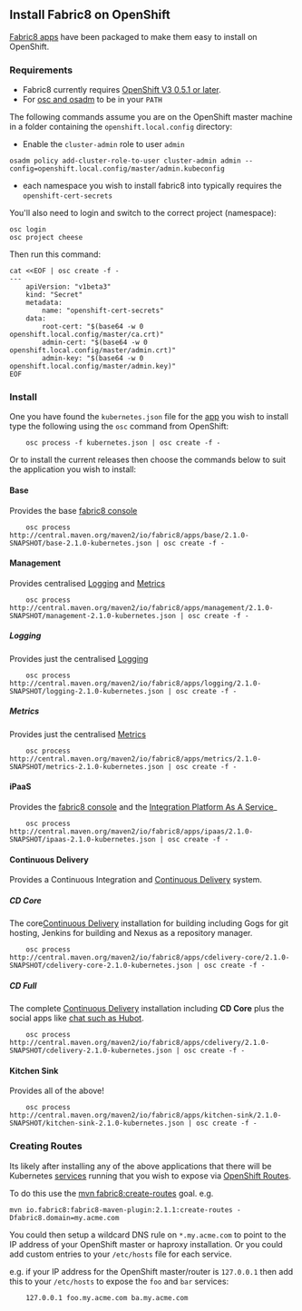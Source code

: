 ## Install Fabric8 on OpenShift

[Fabric8 apps](fabric8Apps.html) have been packaged to make them easy to install on OpenShift.

### Requirements

* Fabric8 currently requires [OpenShift V3 0.5.1 or later](http://www.openshift.org/).
* For [osc and osadm](https://github.com/openshift/origin/blob/master/docs/cli.md) to be in your `PATH`

The following commands assume you are on the OpenShift master machine in a folder containing the `openshift.local.config` directory:

* Enable the `cluster-admin` role to user `admin`

```
osadm policy add-cluster-role-to-user cluster-admin admin --config=openshift.local.config/master/admin.kubeconfig
```

* each namespace you wish to install fabric8 into typically requires the `openshift-cert-secrets`


You'll also need to login and switch to the correct project (namespace):

```
osc login
osc project cheese
```

Then run this command:

```
cat <<EOF | osc create -f -
---
	apiVersion: "v1beta3"
	kind: "Secret"
	metadata:
		name: "openshift-cert-secrets"                                                                                                                                                          
	data:
		root-cert: "$(base64 -w 0 openshift.local.config/master/ca.crt)"
		admin-cert: "$(base64 -w 0 openshift.local.config/master/admin.crt)"
		admin-key: "$(base64 -w 0 openshift.local.config/master/admin.key)"
EOF
```


### Install

One you have found the `kubernetes.json` file for the [app](fabric8Apps.html) you wish to install type the following using the `osc` command from OpenShift:
 
		osc process -f kubernetes.json | osc create -f -

Or to install the current releases then choose the commands below to suit the application you wish to install:

#### Base

Provides the base [fabric8 console](console.html)

		osc process http://central.maven.org/maven2/io/fabric8/apps/base/2.1.0-SNAPSHOT/base-2.1.0-kubernetes.json | osc create -f -

#### Management

Provides centralised [Logging](logging.html) and [Metrics](metrics.html)

		osc process http://central.maven.org/maven2/io/fabric8/apps/management/2.1.0-SNAPSHOT/management-2.1.0-kubernetes.json | osc create -f -

##### Logging

Provides just the centralised [Logging](logging.html)

		osc process http://central.maven.org/maven2/io/fabric8/apps/logging/2.1.0-SNAPSHOT/logging-2.1.0-kubernetes.json | osc create -f -

##### Metrics

Provides just the centralised [Metrics](metrics.html)

		osc process http://central.maven.org/maven2/io/fabric8/apps/metrics/2.1.0-SNAPSHOT/metrics-2.1.0-kubernetes.json | osc create -f -

#### iPaaS

Provides the [fabric8 console](console.html) and the [Integration Platform As A Service](ipaas.html)_

		osc process http://central.maven.org/maven2/io/fabric8/apps/ipaas/2.1.0-SNAPSHOT/ipaas-2.1.0-kubernetes.json | osc create -f -

#### Continuous Delivery

Provides a Continuous Integration and [Continuous Delivery](cdelivery.html) system.

##### CD Core

The core[Continuous Delivery](cdelivery.html) installation for building including Gogs for git hosting, Jenkins for building and Nexus as a repository manager.

		osc process http://central.maven.org/maven2/io/fabric8/apps/cdelivery-core/2.1.0-SNAPSHOT/cdelivery-core-2.1.0-kubernetes.json | osc create -f -
 
##### CD Full

The complete [Continuous Delivery](cdelivery.html) installation including **CD Core** plus the social apps like [chat such as Hubot](chat.html).

		osc process http://central.maven.org/maven2/io/fabric8/apps/cdelivery/2.1.0-SNAPSHOT/cdelivery-2.1.0-kubernetes.json | osc create -f -
 
#### Kitchen Sink

Provides all of the above!

		osc process http://central.maven.org/maven2/io/fabric8/apps/kitchen-sink/2.1.0-SNAPSHOT/kitchen-sink-2.1.0-kubernetes.json | osc create -f -


### Creating Routes

Its likely after installing any of the above applications that there will be Kubernetes [services](services.html) running that you wish to expose via [OpenShift Routes](http://docs.openshift.org/latest/admin_guide/router.html).

To do this use the [mvn fabric8:create-routes](mavenFabric8CreateRoutes.html) goal. e.g.

    mvn io.fabric8:fabric8-maven-plugin:2.1.1:create-routes -Dfabric8.domain=my.acme.com

You could then setup a wildcard DNS rule on `*.my.acme.com` to point to the IP address of your OpenShift master or haproxy installation. Or you could add custom entries to your `/etc/hosts` file for each service.
                                                                                                         
e.g. if your IP address for the OpenShift master/router is `127.0.0.1` then add this to your `/etc/hosts` to expose the `foo` and `bar` services:

		127.0.0.1 foo.my.acme.com ba.my.acme.com
 

